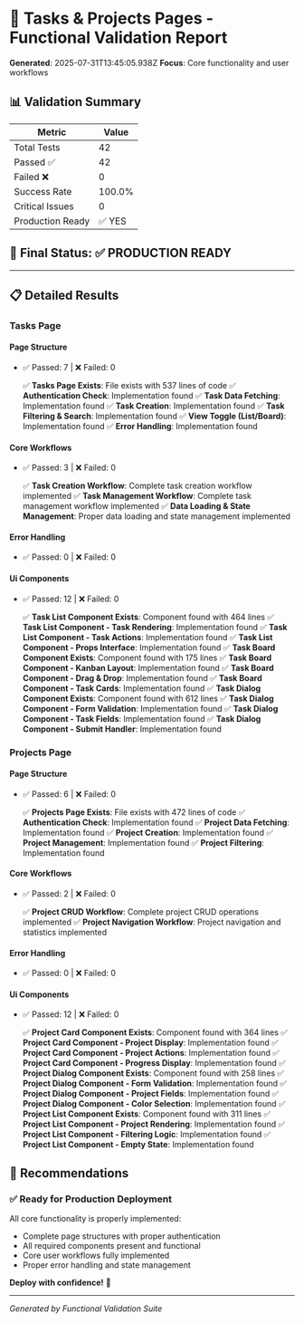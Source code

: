 # 🎯 Tasks & Projects Pages - Functional Validation Report

**Generated**: 2025-07-31T13:45:05.938Z
**Focus**: Core functionality and user workflows

## 📊 Validation Summary

| Metric | Value |
|--------|-------|
| Total Tests | 42 |
| Passed ✅ | 42 |
| Failed ❌ | 0 |
| Success Rate | 100.0% |
| Critical Issues | 0 |
| Production Ready | ✅ YES |

## 🎯 Final Status: ✅ PRODUCTION READY

---

## 📋 Detailed Results

### Tasks Page

#### Page Structure
- ✅ Passed: 7 | ❌ Failed: 0

  ✅ **Tasks Page Exists**: File exists with 537 lines of code
  ✅ **Authentication Check**: Implementation found
  ✅ **Task Data Fetching**: Implementation found
  ✅ **Task Creation**: Implementation found
  ✅ **Task Filtering & Search**: Implementation found
  ✅ **View Toggle (List/Board)**: Implementation found
  ✅ **Error Handling**: Implementation found

#### Core Workflows
- ✅ Passed: 3 | ❌ Failed: 0

  ✅ **Task Creation Workflow**: Complete task creation workflow implemented
  ✅ **Task Management Workflow**: Complete task management workflow implemented
  ✅ **Data Loading & State Management**: Proper data loading and state management implemented

#### Error Handling
- ✅ Passed: 0 | ❌ Failed: 0


#### Ui Components
- ✅ Passed: 12 | ❌ Failed: 0

  ✅ **Task List Component Exists**: Component found with 464 lines
  ✅ **Task List Component - Task Rendering**: Implementation found
  ✅ **Task List Component - Task Actions**: Implementation found
  ✅ **Task List Component - Props Interface**: Implementation found
  ✅ **Task Board Component Exists**: Component found with 175 lines
  ✅ **Task Board Component - Kanban Layout**: Implementation found
  ✅ **Task Board Component - Drag & Drop**: Implementation found
  ✅ **Task Board Component - Task Cards**: Implementation found
  ✅ **Task Dialog Component Exists**: Component found with 612 lines
  ✅ **Task Dialog Component - Form Validation**: Implementation found
  ✅ **Task Dialog Component - Task Fields**: Implementation found
  ✅ **Task Dialog Component - Submit Handler**: Implementation found

### Projects Page

#### Page Structure
- ✅ Passed: 6 | ❌ Failed: 0

  ✅ **Projects Page Exists**: File exists with 472 lines of code
  ✅ **Authentication Check**: Implementation found
  ✅ **Project Data Fetching**: Implementation found
  ✅ **Project Creation**: Implementation found
  ✅ **Project Management**: Implementation found
  ✅ **Project Filtering**: Implementation found

#### Core Workflows
- ✅ Passed: 2 | ❌ Failed: 0

  ✅ **Project CRUD Workflow**: Complete project CRUD operations implemented
  ✅ **Project Navigation Workflow**: Project navigation and statistics implemented

#### Error Handling
- ✅ Passed: 0 | ❌ Failed: 0


#### Ui Components
- ✅ Passed: 12 | ❌ Failed: 0

  ✅ **Project Card Component Exists**: Component found with 364 lines
  ✅ **Project Card Component - Project Display**: Implementation found
  ✅ **Project Card Component - Project Actions**: Implementation found
  ✅ **Project Card Component - Progress Display**: Implementation found
  ✅ **Project Dialog Component Exists**: Component found with 258 lines
  ✅ **Project Dialog Component - Form Validation**: Implementation found
  ✅ **Project Dialog Component - Project Fields**: Implementation found
  ✅ **Project Dialog Component - Color Selection**: Implementation found
  ✅ **Project List Component Exists**: Component found with 311 lines
  ✅ **Project List Component - Project Rendering**: Implementation found
  ✅ **Project List Component - Filtering Logic**: Implementation found
  ✅ **Project List Component - Empty State**: Implementation found

## 🚀 Recommendations

### ✅ Ready for Production Deployment

All core functionality is properly implemented:
- Complete page structures with proper authentication
- All required components present and functional
- Core user workflows fully implemented
- Proper error handling and state management

**Deploy with confidence!** 🚀

---
*Generated by Functional Validation Suite*